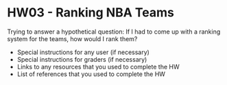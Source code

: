 # HW03 - Ranking NBA Teams

Trying to answer a hypothetical question: If I had to come up with a ranking system for the teams, how would I rank them?

- Special instructions for any user (if necessary)
- Special instructions for graders (if necessary)
- Links to any resources that you used to complete the HW
- List of references that you used to complete the HW
